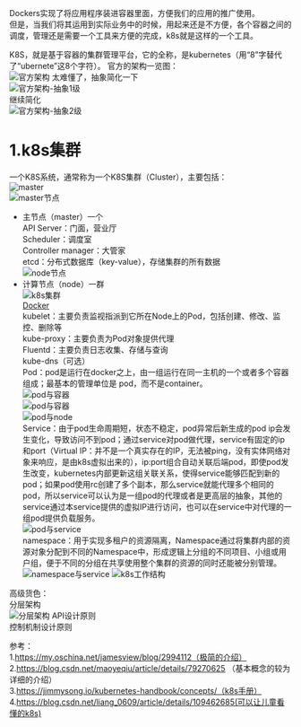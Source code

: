 Dockers实现了将应用程序装进容器里面，方便我们的应用的推广使用。  
但是，当我们将其运用到实际业务中的时候，用起来还是不方便，各个容器之间的调度，管理还是需要一个工具来方便的完成，k8s就是这样的一个工具。  

K8S，就是基于容器的集群管理平台，它的全称，是kubernetes（用“8”字替代了“ubernete”这8个字符）。
官方的架构一览图：  
![官方架构](../../image/k8s/官方架构.png) 
太难懂了，抽象简化一下  
![官方架构-抽象1级](../../image/k8s/官方架构-抽象1级.png)   
继续简化  
![官方架构-抽象2级](../../image/k8s/官方架构-抽象2级.png) 

1.k8s集群  
=  
一个K8S系统，通常称为一个K8S集群（Cluster），主要包括：  
![master](../../image/k8s/master.png "master")  
![master节点](../../image/k8s/master节点.png "master节点")  
* 主节点（master）一个  
    API Server：门面，营业厅  
    Scheduler：调度室  
    Controller manager：大管家   
    etcd：分布式数据库（key-value），存储集群的所有数据  
![node节点](../../image/k8s/node节点.png "node节点")  
* 计算节点（node）一群  
![k8s集群](../../image/k8s/k8s集群.png)  
    [Docker](../Docker/docker.md)  
    kubelet：主要负责监视指派到它所在Node上的Pod，包括创建、修改、监控、删除等    
    kube-proxy：主要负责为Pod对象提供代理  
    Fluentd：主要负责日志收集、存储与查询  
    kube-dns（可选）  
    Pod：pod是运行在docker之上，由一组运行在同一主机的一个或者多个容器组成；最基本的管理单位是 pod，而不是container。  
    ![pod与容器](../../image/k8s/pod与容器1.png)  
    ![pod与容器](../../image/k8s/pod与容器2.png)  
    ![pod与node](../../image/k8s/node与pod.png)   
    Service：由于pod生命周期短，状态不稳定，pod异常后新生成的pod ip会发生变化，导致访问不到pod；通过service对pod做代理，service有固定的ip和port（Virtual IP：并不是一个真实存在的IP，无法被ping，没有实体网络对象来响应，是由k8s虚拟出来的），ip:port组合自动关联后端pod，即使pod发生改变，kubernetes内部更新这组关联关系，使得service能够匹配到新的pod；如果pod使用rc创建了多个副本，那么service就能代理多个相同的pod，所以service可以认为是一组pod的代理或者是更高层的抽象，其他的service通过本service提供的虚拟IP进行访问，也可以在service中对代理的一组pod提供负载服务。  
    ![pod与service](../../image/k8s/service与pod.png)   
    namespace：用于实现多租户的资源隔离，Namespace通过将集群内部的资源对象分配到不同的Namespace中，形成逻辑上分组的不同项目、小组或用户组，便于不同的分组在共享使用整个集群的资源的同时还能被分别管理。  
    ![namespace与service](../../image/k8s/namespace与service.png)
![k8s工作结构](../../image/k8s/k8s工作结构.png) 


高级货色：  
分层架构  
![分层架构](../../image/k8s/分层架构.png) 
API设计原则  
控制机制设计原则


参考：  
1.https://my.oschina.net/jamesview/blog/2994112（极简的介绍）  
2.https://blog.csdn.net/maoyeqiu/article/details/79270625 （基本概念的较为详细的介绍）  
3.https://jimmysong.io/kubernetes-handbook/concepts/（k8s手册）  
4.https://blog.csdn.net/liang_0609/article/details/109462685(可以让儿童看懂的k8s)
